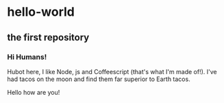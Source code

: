 # hello-world
## the first repository
### Hi Humans!

Hubot here, I like Node, js and Coffeescript (that's what I'm made of!).
I've had tacos on the moon and find them far superior to Earth tacos.

Hello how are you!
